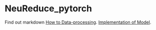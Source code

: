 # NeuReduce_pytorch

Find out markdown
[How to Data-processing](https://github.com/DolceLatte/NeuReduce_pytorch/blob/main/How%20to%20Data%20pre-processing.md).
[Implementation of Model](http://www.google.co.kr).
